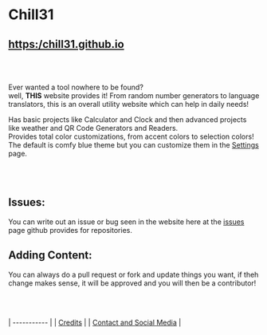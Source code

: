 # Chill31 
## [https:/chill31.github.io](https://chill31.github.io)

<br>
<br>
  
Ever wanted a tool nowhere to be found?<br>
well, **THIS** website provides it! From random number generators to language translators, this is an overall utility website which can help in daily needs!

Has basic projects like Calculator and Clock and then advanced projects like weather and QR Code Generators and Readers.
<br>
Provides total color customizations, from accent colors to selection colors! The default is comfy blue theme but you can customize them in the [Settings](https://chill31.github.io/Settings.html) page.

<br>
<br>

## Issues:<br>
You can write out an issue or bug seen in the website here at the [issues](https://github.com/chill31/chill31.github.io/issues) page github provides for repositories.

## Adding Content:<br>
You can always do a pull request or fork and update things you want, if theh change makes sense, it will be approved and you will then be a contributor!

<br>
<br>

| ----------- |
| [Credits](https://chill31.github.io/CREDITS.txt) |
| [Contact and Social Media](https://chill31.github.io/index.html#contact) |

